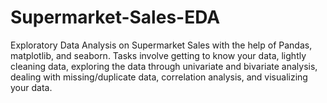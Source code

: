 # Supermarket-Sales-EDA

Exploratory Data Analysis on Supermarket Sales with the help of Pandas, matplotlib, and seaborn. Tasks involve getting to know your data, lightly cleaning data, exploring the data through univariate and bivariate analysis, dealing with missing/duplicate data, correlation analysis, and visualizing your data.
